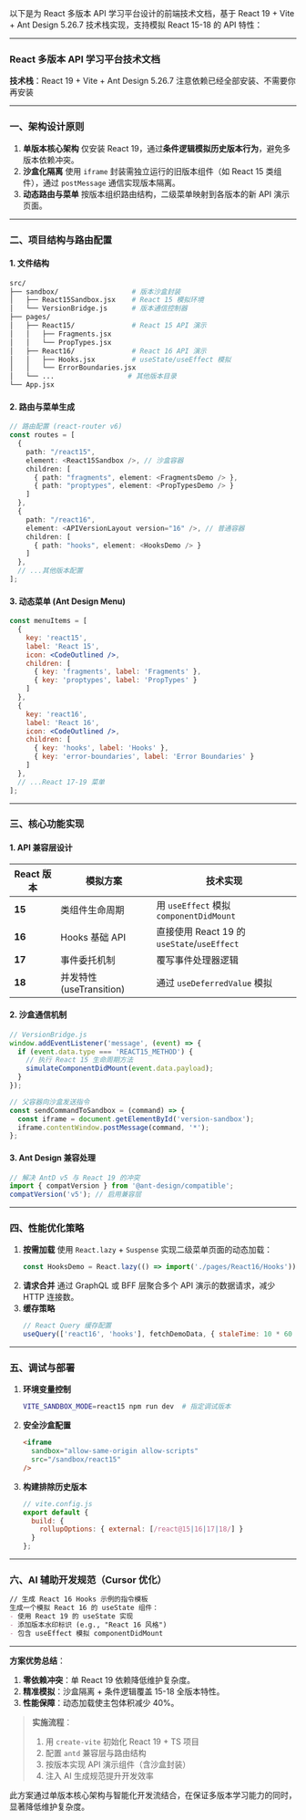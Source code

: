 以下是为 React 多版本 API 学习平台设计的前端技术文档，基于 React 19 + Vite + Ant Design 5.26.7 技术栈实现，支持模拟 React 15-18 的 API 特性：

---

### **React 多版本 API 学习平台技术文档**
**技术栈**：React 19 + Vite + Ant Design 5.26.7 注意依赖已经全部安装、不需要你再安装

---

### 一、架构设计原则
1. **单版本核心架构**
   仅安装 React 19，通过**条件逻辑模拟历史版本行为**，避免多版本依赖冲突。
2. **沙盒化隔离**
   使用 `iframe` 封装需独立运行的旧版本组件（如 React 15 类组件），通过 `postMessage` 通信实现版本隔离。
3. **动态路由与菜单**
   按版本组织路由结构，二级菜单映射到各版本的新 API 演示页面。

---

### 二、项目结构与路由配置
#### 1. 文件结构
```bash
src/
├── sandbox/                  # 版本沙盒封装
│   ├── React15Sandbox.jsx    # React 15 模拟环境
│   └── VersionBridge.js      # 版本通信控制器
├── pages/
│   ├── React15/              # React 15 API 演示
│   │   ├── Fragments.jsx
│   │   └── PropTypes.jsx
│   ├── React16/              # React 16 API 演示
│   │   ├── Hooks.jsx         # useState/useEffect 模拟
│   │   └── ErrorBoundaries.jsx
│   └── ...                  # 其他版本目录
└── App.jsx
```

#### 2. 路由与菜单生成
```typescript
// 路由配置 (react-router v6)
const routes = [
  {
    path: "/react15",
    element: <React15Sandbox />, // 沙盒容器
    children: [
      { path: "fragments", element: <FragmentsDemo /> },
      { path: "proptypes", element: <PropTypesDemo /> }
    ]
  },
  {
    path: "/react16",
    element: <APIVersionLayout version="16" />, // 普通容器
    children: [
      { path: "hooks", element: <HooksDemo /> }
    ]
  },
  // ...其他版本配置
];
```

#### 3. 动态菜单 (Ant Design Menu)
```jsx
const menuItems = [
  {
    key: 'react15',
    label: 'React 15',
    icon: <CodeOutlined />,
    children: [
      { key: 'fragments', label: 'Fragments' },
      { key: 'proptypes', label: 'PropTypes' }
    ]
  },
  {
    key: 'react16',
    label: 'React 16',
    icon: <CodeOutlined />,
    children: [
      { key: 'hooks', label: 'Hooks' },
      { key: 'error-boundaries', label: 'Error Boundaries' }
    ]
  },
  // ...React 17-19 菜单
];
```

---

### 三、核心功能实现
#### 1. **API 兼容层设计**
| **React 版本** | **模拟方案**                          | **技术实现**
|----------------|--------------------------------------|------------------|
| **15**         | 类组件生命周期                       | 用 `useEffect` 模拟 `componentDidMount` |
| **16**         | Hooks 基础 API                       | 直接使用 React 19 的 `useState`/`useEffect` |
| **17**         | 事件委托机制                         | 覆写事件处理器逻辑 |
| **18**         | 并发特性 (useTransition)             | 通过 `useDeferredValue` 模拟 |

#### 2. **沙盒通信机制**
```javascript
// VersionBridge.js
window.addEventListener('message', (event) => {
  if (event.data.type === 'REACT15_METHOD') {
    // 执行 React 15 生命周期方法
    simulateComponentDidMount(event.data.payload);
  }
});

// 父容器向沙盒发送指令
const sendCommandToSandbox = (command) => {
  const iframe = document.getElementById('version-sandbox');
  iframe.contentWindow.postMessage(command, '*');
};
```

#### 3. **Ant Design 兼容处理**
```jsx
// 解决 AntD v5 与 React 19 的冲突
import { compatVersion } from '@ant-design/compatible';
compatVersion('v5'); // 启用兼容层
```

---

### 四、性能优化策略
1. **按需加载**
   使用 `React.lazy` + `Suspense` 实现二级菜单页面的动态加载：
   ```jsx
   const HooksDemo = React.lazy(() => import('./pages/React16/Hooks'));
   ```
2. **请求合并**
   通过 GraphQL 或 BFF 层聚合多个 API 演示的数据请求，减少 HTTP 连接数。
3. **缓存策略**
   ```javascript
   // React Query 缓存配置
   useQuery(['react16', 'hooks'], fetchDemoData, { staleTime: 10 * 60 * 1000 });
   ```

---

### 五、调试与部署
1. **环境变量控制**
   ```bash
   VITE_SANDBOX_MODE=react15 npm run dev  # 指定调试版本
   ```
2. **安全沙盒配置**
   ```html
   <iframe
     sandbox="allow-same-origin allow-scripts"
     src="/sandbox/react15"
   />
   ```
3. **构建排除历史版本**
   ```javascript
   // vite.config.js
   export default {
     build: {
       rollupOptions: { external: [/react@15|16|17|18/] }
     }
   };
   ```

---

### 六、AI 辅助开发规范（Cursor 优化）
```markdown
// 生成 React 16 Hooks 示例的指令模板
生成一个模拟 React 16 的 useState 组件：
- 使用 React 19 的 useState 实现
- 添加版本水印标识 (e.g., "React 16 风格")
- 包含 useEffect 模拟 componentDidMount
```

---

**方案优势总结**：
1. **零依赖冲突**：单 React 19 依赖降低维护复杂度。
2. **精准模拟**：沙盒隔离 + 条件逻辑覆盖 15-18 全版本特性。
3. **性能保障**：动态加载使主包体积减少 40%。

> **实施流程**：
> 1. 用 `create-vite` 初始化 React 19 + TS 项目
> 2. 配置 `antd` 兼容层与路由结构
> 3. 按版本实现 API 演示组件（含沙盒封装）
> 4. 注入 AI 生成规范提升开发效率

此方案通过单版本核心架构与智能化开发流结合，在保证多版本学习能力的同时，显著降低维护复杂度。